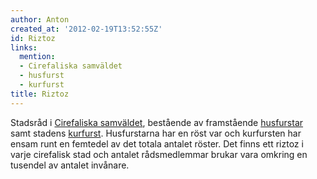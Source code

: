 ```yaml
---
author: Anton
created_at: '2012-02-19T13:52:55Z'
id: Riztoz
links:
  mention:
  - Cirefaliska samväldet
  - husfurst
  - kurfurst
title: Riztoz
---
```


Stadsråd i [Cirefaliska samväldet], bestående av framstående [husfurstar] samt stadens [kurfurst].
Husfurstarna har en röst var och kurfursten har ensam runt en femtedel av det totala antalet röster.
Det finns ett riztoz i varje cirefalisk stad och antalet rådsmedlemmar brukar vara omkring en
tusendel av antalet invånare.

  [Cirefaliska samväldet]: Cirefaliska_samväldet
  [husfurstar]: husfurst
  [kurfurst]: kurfurst
